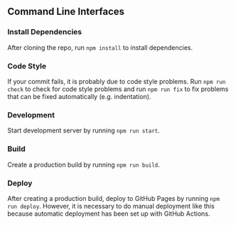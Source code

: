 ## Command Line Interfaces

### Install Dependencies
After cloning the repo, run `npm install` to install dependencies.

### Code Style
If your commit fails, it is probably due to code style problems. Run `npm run check` to check for code style problems and run `npm run fix` to fix problems that can be fixed automatically (e.g. indentation).

### Development
Start development server by running `npm run start`.

### Build
Create a production build by running `npm run build`.

### Deploy
After creating a production build, deploy to GitHub Pages by running `npm run deploy`. However, it is necessary to do manual deployment like this because automatic deployment has been set up with GitHub Actions.